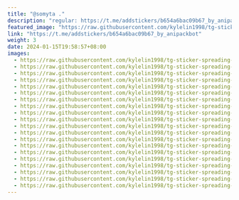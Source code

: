 ```yaml
---
title: "@somyta ."
description: "regular: https://t.me/addstickers/b654a6bac09b67_by_anipackbot"
featured_image: "https://raw.githubusercontent.com/kylelin1998/tg-sticker-spreading-worldwide-images/main/img/a323472b-8c51-43a0-9763-4a18c61470b3.jpg"
link: "https://t.me/addstickers/b654a6bac09b67_by_anipackbot"
weight: 3
date: 2024-01-15T19:58:57+08:00
images:
  - https://raw.githubusercontent.com/kylelin1998/tg-sticker-spreading-worldwide-images/main/img/a323472b-8c51-43a0-9763-4a18c61470b3.jpg
  - https://raw.githubusercontent.com/kylelin1998/tg-sticker-spreading-worldwide-images/main/img/b912889e-219a-48f5-bc2f-af24ee0a4b55.jpg
  - https://raw.githubusercontent.com/kylelin1998/tg-sticker-spreading-worldwide-images/main/img/2de2b04d-a2fa-421d-8f74-7f840207cc65.jpg
  - https://raw.githubusercontent.com/kylelin1998/tg-sticker-spreading-worldwide-images/main/img/aad91f67-f584-40a4-8202-98c0effea364.jpg
  - https://raw.githubusercontent.com/kylelin1998/tg-sticker-spreading-worldwide-images/main/img/f3c22349-a685-4ae6-9005-4836ab34e617.jpg
  - https://raw.githubusercontent.com/kylelin1998/tg-sticker-spreading-worldwide-images/main/img/5ada0ddb-7aee-4534-aed3-40a17d199c5f.jpg
  - https://raw.githubusercontent.com/kylelin1998/tg-sticker-spreading-worldwide-images/main/img/71a7cb0c-220c-4979-889c-be502a0bd2e2.jpg
  - https://raw.githubusercontent.com/kylelin1998/tg-sticker-spreading-worldwide-images/main/img/b2f168d1-e3c6-4934-9cfa-f7bfdd85a92f.jpg
  - https://raw.githubusercontent.com/kylelin1998/tg-sticker-spreading-worldwide-images/main/img/b16d48e4-985a-466c-8cc1-8935bfd38cdd.jpg
  - https://raw.githubusercontent.com/kylelin1998/tg-sticker-spreading-worldwide-images/main/img/2558a242-b91d-4def-a162-23bab585b8e4.jpg
  - https://raw.githubusercontent.com/kylelin1998/tg-sticker-spreading-worldwide-images/main/img/071a259f-b3e0-4338-b31d-1e08e3fef403.jpg
  - https://raw.githubusercontent.com/kylelin1998/tg-sticker-spreading-worldwide-images/main/img/9b36c228-11ee-49d8-943a-f6a1031c064c.jpg
  - https://raw.githubusercontent.com/kylelin1998/tg-sticker-spreading-worldwide-images/main/img/e096b9d1-0a7a-49c8-911d-aa63e3de83a5.jpg
  - https://raw.githubusercontent.com/kylelin1998/tg-sticker-spreading-worldwide-images/main/img/2fd3b6f6-7db4-499e-ab42-743d5b0aa06d.jpg
  - https://raw.githubusercontent.com/kylelin1998/tg-sticker-spreading-worldwide-images/main/img/68188115-de82-4232-9e52-1da82029b302.jpg
  - https://raw.githubusercontent.com/kylelin1998/tg-sticker-spreading-worldwide-images/main/img/cbc041ca-d6a4-45d4-a781-ba802bfd917d.jpg
  - https://raw.githubusercontent.com/kylelin1998/tg-sticker-spreading-worldwide-images/main/img/fabb7add-ac10-4118-8427-74701a4bca16.jpg
  - https://raw.githubusercontent.com/kylelin1998/tg-sticker-spreading-worldwide-images/main/img/a7160e05-5007-496f-a590-e83bd77c7a6e.jpg
  - https://raw.githubusercontent.com/kylelin1998/tg-sticker-spreading-worldwide-images/main/img/86ad9406-aa12-481c-9f86-891169287e6b.jpg
  - https://raw.githubusercontent.com/kylelin1998/tg-sticker-spreading-worldwide-images/main/img/f1993eae-53b9-4e55-a63d-0db5161ebab6.jpg
---
```

